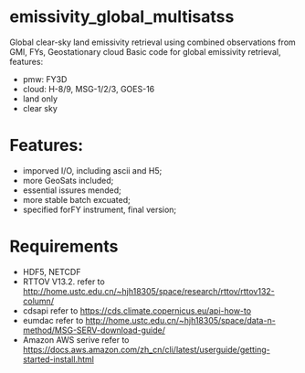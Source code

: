 # emissivity_global_multisatss
Global clear-sky land emissivity retrieval using combined observations from GMI, FYs, Geostationary cloud
Basic code for global emissivity retrieval, features:
- pmw: FY3D
- cloud: H-8/9, MSG-1/2/3, GOES-16
- land only
- clear sky

# Features:
- imporved I/O, including ascii and H5;
- more GeoSats included;
- essential issures mended;
- more stable batch excuated;
- specified forFY instrument, final version;

# Requirements
- HDF5, NETCDF
- RTTOV V13.2. refer to http://home.ustc.edu.cn/~hjh18305/space/research/rttov/rttov132-column/
- cdsapi refer to https://cds.climate.copernicus.eu/api-how-to 
- eumdac refer to http://home.ustc.edu.cn/~hjh18305/space/data-n-method/MSG-SERV-download-guide/
- Amazon AWS serive refer to https://docs.aws.amazon.com/zh_cn/cli/latest/userguide/getting-started-install.html
 
